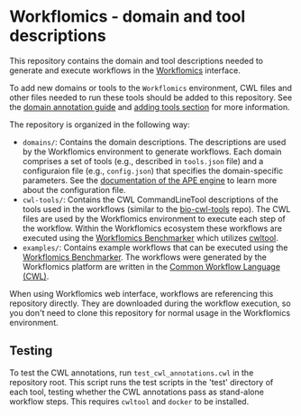 
# Workflomics - domain and tool descriptions

This repository contains the domain and tool descriptions needed to generate and execute workflows in the [Workflomics](https://github.com/Workflomics/workflomics-frontend) interface.

To add new domains or tools to the `Workflomics` environment, CWL files and other files needed to run these tools should be added to this repository. See the [domain annotation guide](https://workflomics.readthedocs.io/en/domain-creation/domain-expert-guide/domain-development.html) and [adding tools section](https://workflomics.readthedocs.io/en/domain-creation/domain-expert-guide/adding-tools.html) for more information.

The repository is organized in the following way:

- `domains/`: Contains the domain descriptions. The descriptions are used by the Workflomics environment to generate workflows. Each domain comprises a set of tools (e.g., described in `tools.json` file) and a configuraion file (e.g., `config.json`) that specifies the domain-specific parameters. See the [documentation of the APE engine](https://ape-framework.readthedocs.io/en/latest/docs/specifications/setup.html#configuration-file) to learn more about the configuration file.
- `cwl-tools/`: Contains the CWL CommandLineTool descriptions of the tools used in the workflows (similar to the [bio-cwl-tools](https://github.com/common-workflow-library/bio-cwl-tools) repo). The CWL files are used by the Workflomics environment to execute each step of the workflow. Within the Workflomics ecosystem these workflows are executed using the [Workflomics Benchmarker](https://github.com/Workflomics/workflomics-benchmarker) which utilizes [cwltool](https://github.com/common-workflow-language/cwltool).
- `examples/`: Contains example workflows that can be executed using the [Workflomics Benchmarker](https://github.com/Workflomics/workflomics-benchmarker). The workflows were generated by the Workflomics platform are written in the [Common Workflow Language (CWL)](https://www.commonwl.org/).

When using Workflomics web interface, workflows are referencing this repository directly. They are downloaded during the workflow execution, so you don't need to clone this repository for normal usage in the Workflomics environment.

## Testing

To test the CWL annotations, run `test_cwl_annotations.cwl` in the repository root. This script runs the test scripts in the 'test' directory of each tool,
testing whether the CWL annotations pass as stand-alone workflow steps. This requires `cwltool` and `docker` to be installed.

